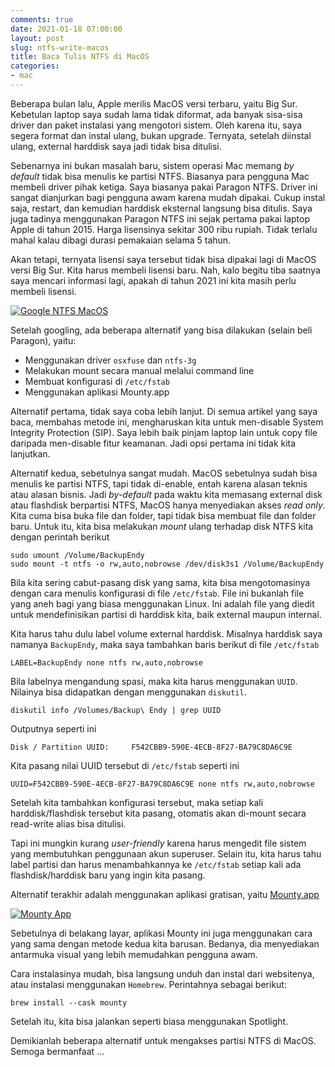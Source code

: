 ```yaml
---
comments: true
date: 2021-01-18 07:00:00
layout: post
slug: ntfs-write-macos
title: Baca Tulis NTFS di MacOS
categories:
- mac
---
```


Beberapa bulan lalu, Apple merilis MacOS versi terbaru, yaitu Big Sur. Kebetulan laptop saya sudah lama tidak diformat, ada banyak sisa-sisa driver dan paket instalasi yang mengotori sistem. Oleh karena itu, saya segera format dan instal ulang, bukan upgrade. Ternyata, setelah diinstal ulang, external harddisk saya jadi tidak bisa ditulisi. 

Sebenarnya ini bukan masalah baru, sistem operasi Mac memang _by default_ tidak bisa menulis ke partisi NTFS. Biasanya para pengguna Mac membeli driver pihak ketiga. Saya biasanya pakai Paragon NTFS. Driver ini sangat dianjurkan bagi pengguna awam karena mudah dipakai. Cukup instal saja, restart, dan kemudian harddisk eksternal langsung bisa ditulis. Saya juga tadinya menggunakan Paragon NTFS ini sejak pertama pakai laptop Apple di tahun 2015. Harga lisensinya sekitar 300 ribu rupiah. Tidak terlalu mahal kalau dibagi durasi pemakaian selama 5 tahun.

Akan tetapi, ternyata lisensi saya tersebut tidak bisa dipakai lagi di MacOS versi Big Sur. Kita harus membeli lisensi baru. Nah, kalo begitu tiba saatnya saya mencari informasi lagi, apakah di tahun 2021 ini kita masih perlu membeli lisensi.

[![Google NTFS MacOS]({{site.url}}/images/uploads/2021/ntfs-macos/google-ntfs-macos.png)]({{site.url}}/images/uploads/2021/ntfs-macos/google-ntfs-macos.png)


Setelah googling, ada beberapa alternatif yang bisa dilakukan (selain beli Paragon), yaitu:

* Menggunakan driver `osxfuse` dan `ntfs-3g`
* Melakukan mount secara manual melalui command line
* Membuat konfigurasi di `/etc/fstab`
* Menggunakan aplikasi Mounty.app

<!--more-->

Alternatif pertama, tidak saya coba lebih lanjut. Di semua artikel yang saya baca, membahas metode ini, mengharuskan kita untuk men-disable System Integrity Protection (SIP). Saya lebih baik pinjam laptop lain untuk copy file daripada men-disable fitur keamanan. Jadi opsi pertama ini tidak kita lanjutkan.

Alternatif kedua, sebetulnya sangat mudah. MacOS sebetulnya sudah bisa menulis ke partisi NTFS, tapi tidak di-enable,  entah karena alasan teknis atau alasan bisnis. Jadi _by-default_ pada waktu kita memasang external disk atau flashdisk berpartisi NTFS, MacOS hanya menyediakan akses _read only_. Kita cuma bisa buka file dan folder, tapi tidak bisa membuat file dan folder baru. Untuk itu, kita bisa melakukan _mount_ ulang terhadap disk NTFS kita dengan perintah berikut

```
sudo umount /Volume/BackupEndy
sudo mount -t ntfs -o rw,auto,nobrowse /dev/disk3s1 /Volume/BackupEndy
```

Bila kita sering cabut-pasang disk yang sama, kita bisa mengotomasinya dengan cara menulis konfigurasi di file `/etc/fstab`. File ini bukanlah file yang aneh bagi yang biasa menggunakan Linux. Ini adalah file yang diedit untuk mendefinisikan partisi di harddisk kita, baik external maupun internal.

Kita harus tahu dulu label volume external harddisk. Misalnya harddisk saya namanya `BackupEndy`, maka saya tambahkan baris berikut di file `/etc/fstab`

```
LABEL=BackupEndy none ntfs rw,auto,nobrowse
```

Bila labelnya mengandung spasi, maka kita harus menggunakan `UUID`. Nilainya bisa didapatkan dengan menggunakan `diskutil`.

```
diskutil info /Volumes/Backup\ Endy | grep UUID
```

Outputnya seperti ini

```
Disk / Partition UUID:     F542CBB9-590E-4ECB-8F27-BA79C8DA6C9E
```

Kita pasang nilai UUID tersebut di `/etc/fstab` seperti ini

```
UUID=F542CBB9-590E-4ECB-8F27-BA79C8DA6C9E none ntfs rw,auto,nobrowse
```

Setelah kita tambahkan konfigurasi tersebut, maka setiap kali harddisk/flashdisk tersebut kita pasang, otomatis akan di-mount secara read-write alias bisa ditulisi.

Tapi ini mungkin kurang _user-friendly_ karena harus mengedit file sistem yang membutuhkan penggunaan akun superuser. Selain itu, kita harus tahu label partisi dan harus menambahkannya ke `/etc/fstab` setiap kali ada flashdisk/harddisk baru yang ingin kita pasang.

Alternatif terakhir adalah menggunakan aplikasi gratisan, yaitu [Mounty.app](https://mounty.app/)

[![Mounty App]({{site.url}}/images/uploads/2021/ntfs-macos/mounty-website.png)]({{site.url}}/images/uploads/2021/ntfs-macos/mounty-website.png)

Sebetulnya di belakang layar, aplikasi Mounty ini juga menggunakan cara yang sama dengan metode kedua kita barusan. Bedanya, dia menyediakan antarmuka visual yang lebih memudahkan pengguna awam.

Cara instalasinya mudah, bisa langsung unduh dan instal dari websitenya, atau instalasi menggunakan `Homebrew`. Perintahnya sebagai berikut:

```
brew install --cask mounty
```

Setelah itu, kita bisa jalankan seperti biasa menggunakan Spotlight.

Demikianlah beberapa alternatif untuk mengakses partisi NTFS di MacOS. Semoga bermanfaat ...